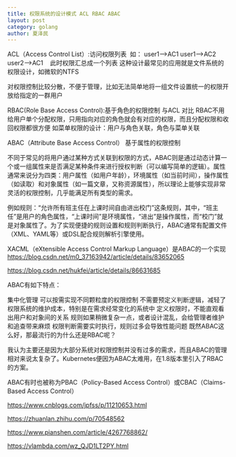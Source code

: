 ```yaml
---
title: 权限系统的设计模式 ACL RBAC ABAC
layout: post
category: golang
author: 夏泽民
---
```

ACL（Access Control List）:访问权限列表  如：
user1-->AC1
user1-->AC2
user2-->AC1    此时权限汇总成一个列表
这种设计最常见的应用就是文件系统的权限设计，如微软的NTFS

对权限控制比较分散，不便于管理，比如无法简单地将一组文件设置统一的权限开放给指定的一群用户
<!-- more -->
RBAC(Role Base Access Control):基于角色的权限控制
与ACL 对比  RBAC不用给用户单个分配权限，只用指向对应的角色就会有对应的权限，而且分配权限和收回权限都很方便
如菜单权限的设计：用户与角色关联，角色与菜单关联

ABAC（Attribute Base Access Control） 基于属性的权限控制

不同于常见的将用户通过某种方式关联到权限的方式，ABAC则是通过动态计算一个或一组属性来是否满足某种条件来进行授权判断（可以编写简单的逻辑）。属性通常来说分为四类：用户属性（如用户年龄），环境属性（如当前时间），操作属性（如读取）和对象属性（如一篇文章，又称资源属性），所以理论上能够实现非常灵活的权限控制，几乎能满足所有类型的需求。

例如规则：“允许所有班主任在上课时间自由进出校门”这条规则，其中，“班主任”是用户的角色属性，“上课时间”是环境属性，“进出”是操作属性，而“校门”就是对象属性了。为了实现便捷的规则设置和规则判断执行，ABAC通常有配置文件（XML、YAML等）或DSL配合规则解析引擎使用。

XACML（eXtensible Access Control Markup Language）是ABAC的一个实现
https://blog.csdn.net/m0_37163942/article/details/83652065

https://blog.csdn.net/hukfei/article/details/86631685

ABAC有如下特点：

集中化管理
可以按需实现不同颗粒度的权限控制
不需要预定义判断逻辑，减轻了权限系统的维护成本，特别是在需求经常变化的系统中
定义权限时，不能直观看出用户和对象间的关系
规则如果稍微复杂一点，或者设计混乱，会给管理者维护和追查带来麻烦
权限判断需要实时执行，规则过多会导致性能问题
既然ABAC这么好，那最流行的为什么还是RBAC呢？

我认为主要还是因为大部分系统对权限控制并没有过多的需求，而且ABAC的管理相对来说太复杂了。Kubernetes便因为ABAC太难用，在1.8版本里引入了RBAC的方案。

ABAC有时也被称为PBAC（Policy-Based Access Control）或CBAC（Claims-Based Access Control）

https://www.cnblogs.com/jpfss/p/11210653.html

https://zhuanlan.zhihu.com/p/70548562

https://www.pianshen.com/article/4267768862/

https://vlambda.com/wz_QJD1LT2PY.html
